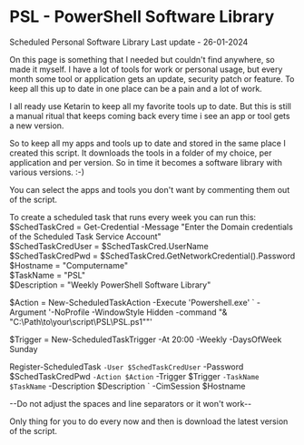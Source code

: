 # PSL - PowerShell Software Library
Scheduled Personal Software Library
Last update - 26-01-2024

On this page is something that I needed but couldn't find anywhere, so made it myself.
I have a lot of tools for work or personal usage, but every month some tool or application gets an update, security patch or feature.
To keep all this up to date in one place can be a pain and a lot of work.

I all ready use Ketarin to keep all my favorite tools up to date.
But this is still a manual ritual that keeps coming back every time i see an app or tool gets a new version.

So to keep all my apps and tools up to date and stored in the same place I created this script.
It downloads the tools in a folder of my choice, per application and per version.
So in time it becomes a software library with various versions. :-)

You can select the apps and tools you don't want by commenting them out of the script.

To create a scheduled task that runs every week you can run this:
$SchedTaskCred = Get-Credential -Message "Enter the Domain credentials of the Scheduled Task Service Account"            
$SchedTaskCredUser = $SchedTaskCred.UserName            
$SchedTaskCredPwd = $SchedTaskCred.GetNetworkCredential().Password            
$Hostname = "Computername"            
$TaskName = "PSL"            
$Description = "Weekly PowerShell Software Library"            
             
$Action = New-ScheduledTaskAction -Execute 'Powershell.exe' `
-Argument '-NoProfile -WindowStyle Hidden -command "& "C:\Path\to\your\script\PSL\PSL.ps1""'            
             
$Trigger = New-ScheduledTaskTrigger -At 20:00 -Weekly -DaysOfWeek Sunday            
             
Register-ScheduledTask `
-User $SchedTaskCredUser `
-Password $SchedTaskCredPwd  `
-Action $Action `
-Trigger $Trigger `
-TaskName $TaskName `
-Description $Description `
-CimSession $Hostname

--Do not adjust the spaces and line separators or it won't work--

Only thing for you to do every now and then is download the latest version of the script.
